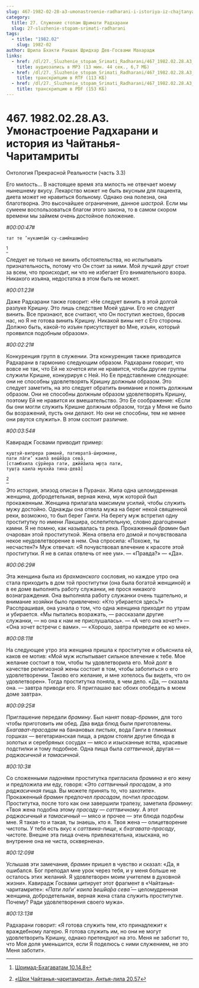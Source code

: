 ```yaml
---
slug: 467-1982-02-28-a3-umonastroenie-radharani-i-istoriya-iz-chajtanya-charitamrity
category:
  title: 27. Служение стопам Шримати Радхарани
  slug: 27-sluzhenie-stopam-srimati-radharani
tags:
  - title: "1982.02"
    slug: 1982-02
author: Шрила Бхакти Ракшак Шридхар Дев-Госвами Махарадж
links:
  - href: /dl/27._Sluzhenie_stopam_Srimati_Radharani/467_1982.02.28.A3_SridharMj_Umonastroyeniye_Radharani_i_istoriya_iz_Chaitanya-Charitamrity.mp3
    title: аудиозапись в MP3 (13 мин. 44 сек., 6,7 МБ)
  - href: /dl/27._Sluzhenie_stopam_Srimati_Radharani/467_1982.02.28.A3_SridharMj_Umonastroyeniye_Radharani_i_istoriya_iz_Chaitanya-Charitamrity.rtf
    title: транскрипцию в RTF (113 КБ)
  - href: /dl/27._Sluzhenie_stopam_Srimati_Radharani/467_1982.02.28.A3_SridharMj_Umonastroyeniye_Radharani_i_istoriya_iz_Chaitanya-Charitamrity.pdf
    title: транскрипцию в PDF (153 КБ)
---
```


# 467. 1982.02.28.A3. Умонастроение Радхарани и история из Чайтанья-Чаритамриты

Онтология Прекрасной Реальности (часть 3.3)

Его милость… В настоящее время эта милость не отвечает моему нынешнему вкусу. Лекарство может не быть вкусным для пациента, диета может не нравиться больному. Однако она полезна, она благотворна. Это высочайшее ограничение, данное *шастрой*. Если мы сумеем воспользоваться благом этого закона, то в самом скором времени мы займем очень достойное положение.

*#00:00:47#*

    тат те ’нукампа̄м̇ су-самӣкшама̄н̣о
[^_ftn1]

Следует не только не винить обстоятельства, но испытывать признательность, потому что Он стоит за ними. Мой лучший друг стоит за всем, что происходит, ни что не избегает Его внимательного взора. Никакого изъяна, недостатка в этом быть не может.

*#00:01:23#*

Даже Радхарани также говорит: «Не следует винить в этой долгой разлуке Кришну. Это лишь следствие Моей удачи. Его не следует винить. Все признают, все считают, что Он поступил жестоко, бросив нас, но Я не готова винить Кришну. Никакой вины нет с Его стороны. Должно быть, какой-то изъян присутствует во Мне, изъян, который проявился подобным образом».

*#00:02:21#*

Конкуренция групп в служении. Эта конкуренция также приводится Радхарани в гармонию следующим образом. Радхарани говорит, что вовсе не так, что Ей не хочется или не нравится, чтобы другие группы служили Кришне, конкурируя с Ней. Но Ее представление следующее: они не способны удовлетворять Кришну должным образом. Это следует заметить, на это следует обратить внимание и понять должным образом. Они не способны должным образом удовлетворять Кришну, поэтому Ей не нравится их вмешательство. Это Ее соображение: «Если бы они могли служить Кришне должным образом, тогда у Меня не было бы возражений, пусть они делают. Но они не способны, тем не менее они рвутся служить». В этом состоит различие.

*#00:03:54#*

Кавирадж Госвами приводит пример:

    куш̣т̣хӣ-випрера раман̣ӣ, пативрата̄-ш́ироман̣и,
    пати ла̄ги’ каила̄ веш́йа̄ра сева̄,
    [стамбхила сӯрйера гати, джӣйа̄ила мр̣та пати,
    туш̣т̣а каила мукхйа тина-дева̄]
[^_ftn2]

Это история, эпизод описан в Пуранах. Жила одна целомудренная женщина, добродетельная, верная жена, муж которой был прокаженным. Женщина прилагала максимум усилий, чтобы служить мужу достойно. Однажды она отвела мужа на берег некой священной реки, возможно, то был берег Ганги. На берегу муж встретил одну проститутку по имени Лакшира, ослепительную, словно драгоценные камни. Я не помню, как называлась та река. Прокаженный *брамин* был очарован этой проституткой. Жена отвела его домой и почувствовала некое неудовлетворение в нем. Она спросила: «Похоже, ты несчастен?» Муж отвечал: «Я почувствовал влечение к красоте этой проститутки. Я не в силах отвлечь от нее ум». — «Правда?» — «Да».

*#00:06:29#*

Эта женщина была из *брахманского* сословия, но каждое утро она стала приходить в дом той проститутки (она была богатой женщиной) и в ее доме выполнять работу служанки, не прося никакого вознаграждения. Она выполняла работу служанки очень тщательно, и внимание хозяйки было привлечено: «Кто убирается здесь?» Расспрашивая, она узнала о том, что одна женщина приходит по утрам и убирается. «Мы пытались возражать, — рассказали другие служанки, — но она к нам не прислушалась». — «А чего она хочет?» — «Она хочет встречи с вами». — «Хорошо, завтра приведите ее ко мне».

*#00:08:11#*

На следующее утро эта женщина пришла к проститутке и объяснила ей, каков ее мотив: «Мой муж испытывает сильное влечение к тебе. Мое желание состоит в том, чтобы ты удовлетворила его. Мой долг в качестве религиозной жены состоит в том, чтобы заботиться о его удовлетворении. Таково его желание, и мне хотелось бы видеть, что он удовлетворен». Тогда проститутка поняла, в чем дело. «Да, — сказала она. — завтра приводи его. Я приглашаю вас обоих отобедать в моем доме завтра».

*#00:09:25#*

Приглашение передали *брамину*. Был нанят повар-*брамин*, для того чтобы приготовить им обед. Два вида блюд были приготовлены. *Бхагават-прасадам* на банановых листьях, вода Ганги в глиняных горшках — вегетарианская пища, а рядом стояли другие блюда в золотых и серебряных сосудах — мясо и изысканные яства, красивые подстилки и тому подобное. Одна пища была *саттвичной*, другая — *раджасичной* и *тамасичной*.

*#00:10:3#*

Со сложенными ладонями проститутка пригласила *брамина* и его жену и предложила им еду, говоря: «Это *саттвичный прасадам*, а это *раджасичная* пища. Вы можете принять то, что захотите». Прокаженный *брамин* предпочел *прасадам*, почтил *прасадам*. Проститутка, после того как они завершили трапезу, заметила *брамину*: «Твоя жена подобна этому *прасаду* — *саттвичному*. А этот *раджасичный* и *тамасичный* — мясо и прочее — эти блюда подобны мне. Я такая-то и такая, ты знаешь, кто я. Твоя жена — олицетворение чистоты. У тебя есть вкус к *саттвика-пище*, к *бхагавата-прасаду*, чистоте. Внешне эта пища очень привлекательна, изыскана, но внутренне она не чиста, осквернена».

*#00:12:09#*

Услышав эти замечания, *брамин* пришел в чувство и сказал: «Да, я ошибался. Бог преподал мне урок через тебя, и у меня больше не осталось этих желаний. Я удовлетворен моим учителем в духовной жизни». Кавирадж Госвами цитирует этот фрагмент в «Чайтанья-чаритамрите»: «*Пати ла̄ги’ каила̄ веш́йа̄ра сева̄* — целомудренная женщина, добродетельная, верная жена стала служить проститутке. Почему? Ради удовлетворения своего мужа».

*#00:13:13#*

Радхарани говорит: «Я готова служить тем, кто принадлежит к враждебному лагерю. Я готова служить им, но они не могут удовлетворить Кришну, однако претендуют на это. Меня не заботит то, что Моя доля уменьшится, если Я поделюсь с ними служением, не это Меня заботит».



[^_ftn1]: [Шримад-Бхагаватам 10.14.8](../notes/shrimad-bhagavatam/shrimad-bhagavatam-10-14-8.md)

[^_ftn2]: [«Шри Чайтанья-чаритамрита», Антья-лила 20.57](../notes/shri-chajtanya-charitamrita-antya-lila/shri-chajtanya-charitamrita-antya-lila-20-57.md)
